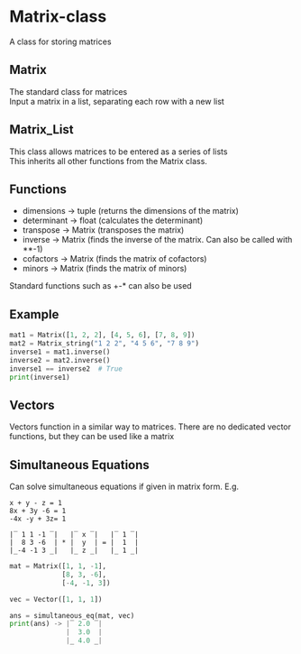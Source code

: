 # Matrix-class
A class for storing matrices  

## Matrix
The standard class for matrices  
Input a matrix in a list, separating each row with a new list

## Matrix_List
This class allows matrices to be entered as a series of lists  
This inherits all other functions from the Matrix class.

## Functions
- dimensions -> tuple (returns the dimensions of the matrix)
- determinant -> float (calculates the determinant)
- transpose -> Matrix (transposes the matrix)
- inverse -> Matrix (finds the inverse of the matrix. Can also be called with **-1)
- cofactors -> Matrix (finds the matrix of cofactors)
- minors -> Matrix (finds the matrix of minors)

Standard functions such as +-* can also be used

## Example
```python
mat1 = Matrix([1, 2, 2], [4, 5, 6], [7, 8, 9])
mat2 = Matrix_string("1 2 2", "4 5 6", "7 8 9")
inverse1 = mat1.inverse()
inverse2 = mat2.inverse()
inverse1 == inverse2  # True
print(inverse1)
```

## Vectors
Vectors function in a similar way to matrices. There are no dedicated vector functions, but they can be used like a matrix

## Simultaneous Equations
Can solve simultaneous equations if given in matrix form. E.g.
```
x + y - z = 1
8x + 3y -6 = 1
-4x -y + 3z= 1

|‾ 1 1 -1 ‾|   |‾ x ‾|   |‾ 1 ‾|
|  8 3 -6  | * |  y  | = |  1  |
|_-4 -1 3 _|   |_ z _|   |_ 1 _|
```
```python
mat = Matrix([1, 1, -1],
             [8, 3, -6],
             [-4, -1, 3])

vec = Vector([1, 1, 1])

ans = simultaneous_eq(mat, vec)
print(ans) -> |‾ 2.0 ‾|
              |  3.0  |
              |_ 4.0 _|
```